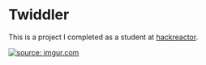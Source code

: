 # Twiddler
This is a project I completed as a student at [hackreactor](http://hackreactor.com). 


<a href="https://imgur.com/TLcTEsq"><img src="https://i.imgur.com/TLcTEsq.png" title="source: imgur.com" /></a>

